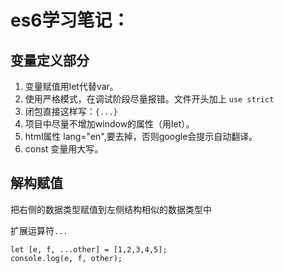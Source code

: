 # es6学习笔记：

## 变量定义部分

1. 变量赋值用let代替var。
2. 使用严格模式，在调试阶段尽量报错。文件开头加上 `use strict`
3. 闭包直接这样写：`{...}`
4. 项目中尽量不增加window的属性（用let）。
5. html属性 lang="en",要去掉，否则google会提示自动翻译。
6. const 变量用大写。

## 解构赋值
把右侧的数据类型赋值到左侧结构相似的数据类型中

扩展运算符`...`

```
let [e, f, ...other] = [1,2,3,4,5];
console.log(e, f, other);
```
